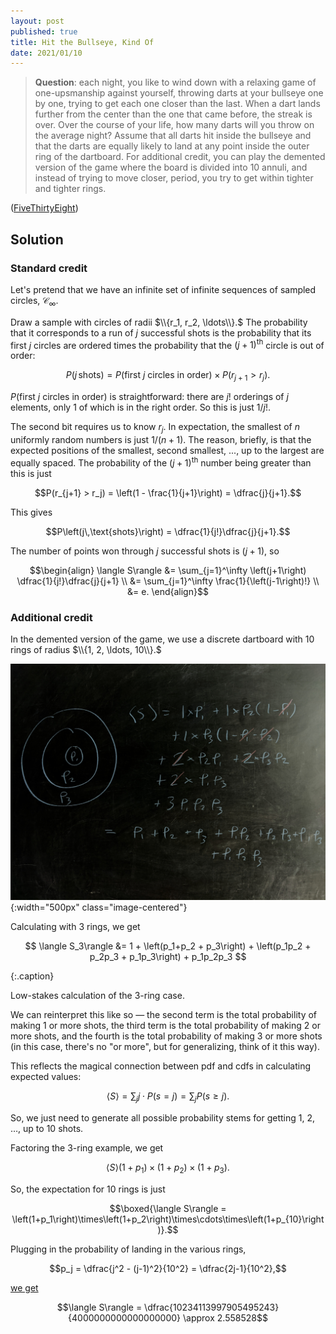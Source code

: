 ```yaml
---
layout: post
published: true
title: Hit the Bullseye, Kind Of
date: 2021/01/10
---
```


>**Question**: each night, you like to wind down with a relaxing game of one-upsmanship against yourself, throwing darts at your bullseye one by one, trying to get each one closer than the last. When a dart lands further from the center than the one that came before, the streak is over. Over the course of your life, how many darts will you throw on the average night? Assume that all darts hit inside the bullseye and that the darts are equally likely to land at any point inside the outer ring of the dartboard. For additional credit, you can play the demented version of the game where the board is divided into $10$ annuli, and instead of trying to move closer, period, you try to get within tighter and tighter rings.

<!--more-->

([FiveThirtyEight](https://fivethirtyeight.com/features/can-you-cut-the-square-into-more-squares/))

## Solution

### Standard credit

Let's pretend that we have an infinite set of infinite sequences of sampled circles, $\mathcal{C}_\infty.$ 

Draw a sample with circles of radii $\\{r_1, r_2, \ldots\\}.$ The probability that it corresponds to a run of $j$ successful shots is the probability that its first $j$ circles are ordered times the probability that the $\left(j+1\right)^\text{th}$ circle is out of order:

$$P\left(j\,\text{shots}\right) = P(\text{first $j$ circles in order})\times P(r_{j+1} > r_j).$$

$P(\text{first $j$ circles in order})$ is straightforward: there are $j!$ orderings of $j$ elements, only $1$ of which is in the right order. So this is just $1/j!.$

The second bit requires us to know $r_j.$ In expectation, the smallest of $n$ uniformly random numbers is just $1/(n+1).$ The reason, briefly, is that the expected positions of the smallest, second smallest, ..., up to the largest are equally spaced. The probability of the $\left(j+1\right)^\text{th}$ number being greater than this is just 

$$P(r_{j+1} > r_j) = \left(1 - \frac{1}{j+1}\right) = \dfrac{j}{j+1}.$$

This gives

$$P\left(j\,\text{shots}\right) = \dfrac{1}{j!}\dfrac{j}{j+1}.$$

The number of points won through $j$ successful shots is $\left(j+1\right),$ so

$$\begin{align}
\langle S\rangle &= \sum_{j=1}^\infty \left(j+1\right) \dfrac{1}{j!}\dfrac{j}{j+1} \\
&= \sum_{j=1}^\infty \frac{1}{\left(j-1\right)!} \\
&= e.
\end{align}$$

### Additional credit

In the demented version of the game, we use a discrete dartboard with $10$ rings of radius $\\{1, 2, \ldots, 10\\}.$ 

![](/img/2021-01-10-bullseye.jpg){:width="500px" class="image-centered"}

Calculating with $3$ rings, we get

$$ \langle S_3\rangle &= 1 + \left(p_1+p_2 + p_3\right) + \left(p_1p_2 + p_2p_3 + p_1p_3\right) + p_1p_2p_3 $$

{:.caption}

Low-stakes calculation of the $3$-ring case.

We can reinterpret this like so — the second term is the total probability of making $1$ or more shots, the third term is the total probability of making $2$ or more shots, and the fourth is the total probability of making $3$ or more shots (in this case, there's no "or more", but for generalizing, think of it this way).

This reflects the magical connection between pdf and cdfs in calculating expected values:

$$\langle S\rangle =\sum_j j\cdot P(s = j) = \sum_j P(s \geq j).$$

So, we just need to generate all possible probability stems for getting $1,$ $2,$ $\ldots,$ up to $10$ shots. 

Factoring the $3$-ring example, we get

$$\langle S\rangle\left(1 + p_1\right)\times\left(1 + p_2\right)\times\left(1 + p_3\right).$$

So, the expectation for $10$ rings is just

$$\boxed{\langle S\rangle = \left(1+p_1\right)\times\left(1+p_2\right)\times\cdots\times\left(1+p_{10}\right)}.$$

Plugging in the probability of landing in the various rings, 

$$p_j = \dfrac{j^2 - (j-1)^2}{10^2} = \dfrac{2j-1}{10^2},$$ 

[we get](https://www.wolframalpha.com/input/?i=product+%281+%2B+%282j-1%29%2F10%5E2%29+from+j+%3D+1+to+10) 

$$\langle S\rangle = \dfrac{10234113997905495243}{4000000000000000000} \approx 2.558528$$


<br>
